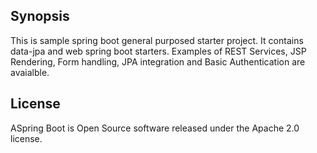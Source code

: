 ## Synopsis

This is sample spring boot general purposed starter project. It contains data-jpa and web spring boot starters. Examples of REST Services, JSP Rendering, Form handling, JPA integration and Basic Authentication are avaialble. 

## License

ASpring Boot is Open Source software released under the Apache 2.0 license.